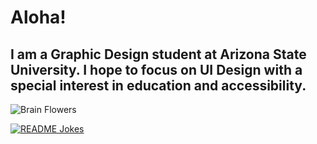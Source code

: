 # Aloha!
## I am a Graphic Design student at Arizona State University. I hope to focus on UI Design with a special interest in education and accessibility.

![Brain Flowers](https://github.com/user-attachments/assets/5ea9b6bf-d103-45ad-a774-054226b39e50)


<a href="https://readme-jokes.vercel.app"><img align="center" src="https://readme-jokes.vercel.app/api" alt="README Jokes"></a>
